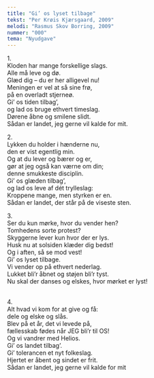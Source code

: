 ```yaml
---
title: "Gi’ os lyset tilbage"
tekst: "Per Krøis Kjærsgaard, 2009"
melodi: "Rasmus Skov Borring, 2009"
nummer: "000"
tema: "Nyudgave"
---
```

1.<br>
Kloden har mange forskellige slags.<br>
Alle må leve og dø.<br>
Glæd dig – du er her alligevel nu!<br>
Meningen er vel at så sine frø,<br>
på en overladt stjerneø.<br>
Gi’ os tiden tilbag’,<br>
og lad os bruge ethvert timeslag.<br>
Dørene åbne og smilene slidt.<br>
Sådan er landet, jeg gerne vil kalde for mit.<br>

2.<br>
Lykken du holder i hænderne nu,<br>
den er vist egentlig min.<br>
Og at du lever og bærer og er,<br>
gør at jeg også kan værne om din;<br>
denne smukkeste disciplin.<br>
Gi’ os glæden tilbag’,<br>
og lad os leve af dét trylleslag:<br>
Kroppene mange, men styrken er en.<br>
Sådan er landet, der står på de viseste sten.<br>

3.<br>
Ser du kun mørke, hvor du vender hen?<br>
Tomhedens sorte protest?<br>
Skyggerne lever kun hvor der er lys.<br>
Husk nu at solsiden klæder dig bedst!<br>
Og i aften, så se mod vest!<br>
Gi’ os lyset tilbage.<br>
Vi vender op på ethvert nederlag.<br>
Lukket bli’r åbnet og støjen bli’r tyst.<br>
Nu skal der danses og elskes, hvor mørket er lyst!<br>
<br>

4.<br>
Alt hvad vi kom for at give og få:<br>
dele og elske og slås.<br>
Blev på et år, det vi levede på,<br>
fællesskab fødes når JEG bli’r til OS!<br>
Og vi vandrer med Helios.<br>
Gi’ os landet tilbag’.<br>
Gi’ tolerancen et nyt folkeslag.<br>
Hjertet er åbent og sindet er frit.<br>
Sådan er landet, jeg gerne vil kalde for mit<br>
